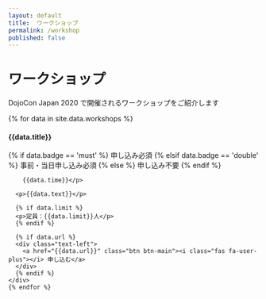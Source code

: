 ```yaml
---
layout: default
title:  ワークショップ
permalink: /workshop
published: false
---
```


<div class="container mt-5">
  <div class="row">
    <div class="col-6 offset-3">
      <h1>ワークショップ</h1>
      <p>DojoCon Japan 2020 で開催されるワークショップをご紹介します</p>
    </div>
  </div>

  <div class="row text-left">
    {% for data in site.data.workshops %}
    <div class="col-md-6 col-12 p-3">
      <h4 class="ws-title">{{data.title}}</h4>
      <p>
        {% if data.badge == 'must' %}
        <span class="badge badge-must">申し込み必須</span> 
        {% elsif data.badge == 'double' %}
        <span class="badge badge-must">事前・当日申し込み必須</span>
        {% else %}
        <span class="badge badge-none">申し込み不要</span>
        {% endif %}

        {{data.time}}</p> 

      <p>{{data.text}}</p>

      {% if data.limit %}
      <p>定員：{{data.limit}}人</p>
      {% endif %}

      {% if data.url %}
      <div class="text-left">
        <a href="{{data.url}}" class="btn btn-main"><i class="fas fa-user-plus"></i> 申し込む</a>
      </div>
      {% endif %}
    </div>
    {% endfor %}
  </div>
</div>

